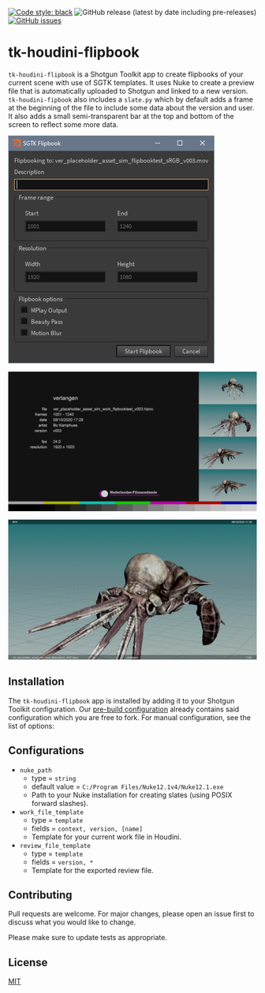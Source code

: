 [![Code style: black](https://img.shields.io/badge/code%20style-black-000000.svg)](https://github.com/psf/black)
![GitHub release (latest by date including pre-releases)](https://img.shields.io/github/v/release/nfa-vfxim/tk-houdini-flipbook?include_prereleases)
[![GitHub issues](https://img.shields.io/github/issues/nfa-vfxim/tk-houdini-flipbook)](https://github.com/nfa-vfxim/tk-houdini-flipbook/issues)
# tk-houdini-flipbook

`tk-houdini-flipbook` is a Shotgun Toolkit app to create flipbooks of your current scene with use of SGTK templates. It uses Nuke to create a preview file that is automatically uploaded to Shotgun and linked to a new version. `tk-houdini-fipbook` also includes a `slate.py` which by default adds a frame at the beginning of the file to include some data about the version and user. It also adds a small semi-transparent bar at the top and bottom of the screen to reflect some more data.

![ui](resources/ui.png "Flipbook UI App")

![slate](resources/slate.png "Slate")

![top-and-bottom-bar](resources/top-and-bottom-bar.png "Top & Bottom Bar")

## Installation
The `tk-houdini-flipbook` app is installed by adding it to your Shotgun Toolkit configuration. Our [pre-build configuration](https://github.com/nfa-vfxim/nfa-shotgun-configuration) already contains said configuration which you are free to fork. For manual configuration, see the list of options:

## Configurations
- `nuke_path`
    - type = `string`
    - default value = `C:/Program Files/Nuke12.1v4/Nuke12.1.exe`
    - Path to your Nuke installation for creating slates (using POSIX forward slashes).
- `work_file_template`
    - type = `template`
    - fields = `context, version, [name]`
    - Template for your current work file in Houdini.
- `review_file_template`
    - type = `template`
    - fields = `version, *`
    - Template for the exported review file.

## Contributing
Pull requests are welcome. For major changes, please open an issue first to discuss what you would like to change.

Please make sure to update tests as appropriate.

## License
[MIT](https://choosealicense.com/licenses/mit/)